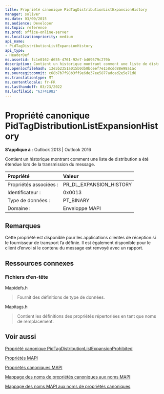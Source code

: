 ```yaml
---
title: Propriété canonique PidTagDistributionListExpansionHistory
manager: soliver
ms.date: 03/09/2015
ms.audience: Developer
ms.topic: reference
ms.prod: office-online-server
ms.localizationpriority: medium
api_name:
- PidTagDistributionListExpansionHistory
api_type:
- HeaderDef
ms.assetid: fc1e0162-d655-4761-92e7-b469579c270b
description: Contient un historique montrant comment une liste de distribution a été étendue lors de la transmission du message.
ms.openlocfilehash: 13e5b2351a015b0db0bceef7e158cdd88e98a1ac
ms.sourcegitcommit: c68b7b7f98b3ff9e6de37ee5877adcad2e5e71d8
ms.translationtype: MT
ms.contentlocale: fr-FR
ms.lasthandoff: 03/23/2022
ms.locfileid: "63741982"
---
```

# <a name="pidtagdistributionlistexpansionhistory-canonical-property"></a>Propriété canonique PidTagDistributionListExpansionHistory

  
  
**S’applique à** : Outlook 2013 | Outlook 2016 
  
Contient un historique montrant comment une liste de distribution a été étendue lors de la transmission du message. 
  
|Propriété |Valeur |
|:-----|:-----|
|Propriétés associées :  <br/> |PR_DL_EXPANSION_HISTORY  <br/> |
|Identificateur :  <br/> |0x0013  <br/> |
|Type de données :  <br/> |PT_BINARY  <br/> |
|Domaine :  <br/> |Enveloppe MAPI  <br/> |
   
## <a name="remarks"></a>Remarques

Cette propriété est disponible pour les applications clientes de réception si le fournisseur de transport l’a définie. Il est également disponible pour le client d’envoi si le contenu du message est renvoyé avec un rapport. 
  
## <a name="related-resources"></a>Ressources connexes

### <a name="header-files"></a>Fichiers d’en-tête

Mapidefs.h
  
> Fournit des définitions de type de données.
    
Mapitags.h
  
> Contient les définitions des propriétés répertoriées en tant que noms de remplacement.
    
## <a name="see-also"></a>Voir aussi



[Propriété canonique PidTagDistributionListExpansionProhibited](pidtagdistributionlistexpansionprohibited-canonical-property.md)


[Propriétés MAPI](mapi-properties.md)
  
[Propriétés canoniques MAPI](mapi-canonical-properties.md)
  
[Mappage des noms de propriétés canoniques aux noms MAPI](mapping-canonical-property-names-to-mapi-names.md)
  
[Mappage des noms MAPI aux noms de propriétés canoniques](mapping-mapi-names-to-canonical-property-names.md)

